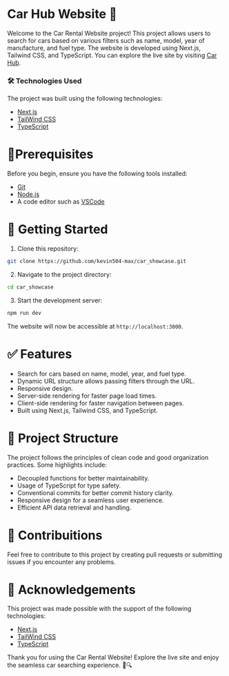 # Car Hub Website 🚗

Welcome to the Car Rental Website project! This project allows users to search for cars based on various filters such as name, model, year of manufacture, and fuel type. The website is developed using Next.js, Tailwind CSS, and TypeScript. You can explore the live site by visiting [Car Hub](https://car-showcase-ttn7.vercel.app/).

### 🛠 Technologies Used

The project was built using the following technologies:

* [Next.js](https://nextjs.org/)
* [TailWind CSS](https://tailwindcss.com/)
* [TypeScript](https://www.typescriptlang.org/)

# 📌Prerequisites

Before you begin, ensure you have the following tools installed:

* [Git](https://git-scm.com/)
* [Node.js](https://nodejs.org/en)
* A code editor such as [VSCode](https://code.visualstudio.com/)

# 🚀 Getting Started

1. Clone this repository:

```bash
git clone https://github.com/kevin504-max/car_showcase.git
```

2. Navigate to the project directory:

```bash
cd car_showcase
```

3. Start the development server:

```bash
npm run dev
```

The website will now be accessible at `http://localhost:3000`.

# ✅ Features

* Search for cars based on name, model, year, and fuel type.
* Dynamic URL structure allows passing filters through the URL.
* Responsive design.
* Server-side rendering for faster page load times.
* Client-side rendering for faster navigation between pages.
* Built using Next.js, Tailwind CSS, and TypeScript.

# 📝 Project Structure

The project follows the principles of clean code and good organization practices. Some highlights include:

* Decoupled functions for better maintainability.
* Usage of TypeScript for type safety.
* Conventional commits for better commit history clarity.
* Responsive design for a seamless user experience.
* Efficient API data retrieval and handling.

# 🤝 Contribuitions

Feel free to contribute to this project by creating pull requests or submitting issues if you encounter any problems.

# 🧠 Acknowledgements

This project was made possible with the support of the following technologies:

* [Next.js](https://nextjs.org/)
* [TailWind CSS](https://tailwindcss.com/)
* [TypeScript](https://www.typescriptlang.org/)

Thank you for using the Car Rental Website! Explore the live site and enjoy the seamless car searching experience. 🚗🔍
